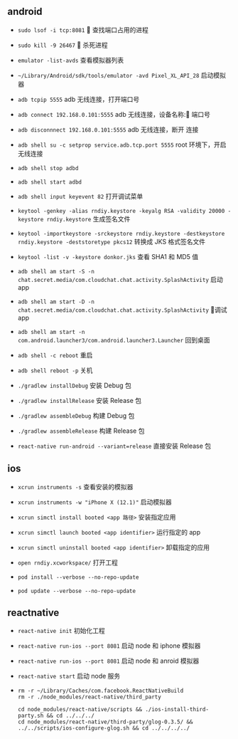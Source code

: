 ## android

- `sudo lsof -i tcp:8081`  查找端口占用的进程
- `sudo kill -9 26467`  杀死进程

- `emulator -list-avds` 查看模拟器列表
- `~/Library/Android/sdk/tools/emulator -avd Pixel_XL_API_28` 启动模拟器

- `adb tcpip 5555` adb 无线连接，打开端口号
- `adb connect 192.168.0.101:5555` adb 无线连接，设备名称: 端口号
- `adb disconnnect 192.168.0.101:5555` adb 无线连接，断开 连接

- `adb shell su -c setprop service.adb.tcp.port 5555` root 环境下，开启无线连接
- `adb shell stop adbd`
- `adb shell start adbd`

- `adb shell input keyevent 82` 打开调试菜单

- `keytool -genkey -alias rndiy.keystore -keyalg RSA -validity 20000 -keystore rndiy.keystore` 生成签名文件
- `keytool -importkeystore -srckeystore rndiy.keystore -destkeystore rndiy.keystore -deststoretype pkcs12` 转换成 JKS 格式签名文件

- `keytool -list -v -keystore donkor.jks` 查看 SHA1 和 MD5 值

- `adb shell am start -S -n chat.secret.media/com.cloudchat.chat.activity.SplashActivity` 启动 app

- `adb shell am start -D -n chat.secret.media/com.cloudchat.chat.activity.SplashActivity`  调试 app

- `adb shell am start -n com.android.launcher3/com.android.launcher3.Launcher` 回到桌面

- `adb shell -c reboot` 重启

- `adb shell reboot -p` 关机

- `./gradlew installDebug` 安装 Debug 包

- `./gradlew installRelease` 安装 Release 包

- `./gradlew assembleDebug` 构建 Debug 包

- `./gradlew assembleRelease` 构建 Release 包

- `react-native run-android --variant=release` 直接安装 Release 包

## ios

- `xcrun instruments -s` 查看安装的模拟器
- `xcrun instruments -w "iPhone X (12.1)"` 启动模拟器
- `xcrun simctl install booted <app 路径>` 安装指定应用
- `xcrun simctl launch booted <app identifier>` 运行指定的 app
- `xcrun simctl uninstall booted <app identifier>` 卸载指定的应用

- `open rndiy.xcworkspace/` 打开工程

- `pod install --verbose --no-repo-update`
- `pod update --verbose --no-repo-update`

## reactnative

- `react-native init` 初始化工程

- `react-native run-ios --port 8081` 启动 node 和 iphone 模拟器

- `react-native run-ios --port 8081` 启动 node 和 anroid 模拟器

- `react-native start` 启动 node 服务

- ```
  rm -r ~/Library/Caches/com.facebook.ReactNativeBuild
  rm -r ./node_modules/react-native/third_party

  cd node_modules/react-native/scripts && ./ios-install-third-party.sh && cd ../../../
  cd node_modules/react-native/third-party/glog-0.3.5/ && ../../scripts/ios-configure-glog.sh && cd ../../../../
  ```
